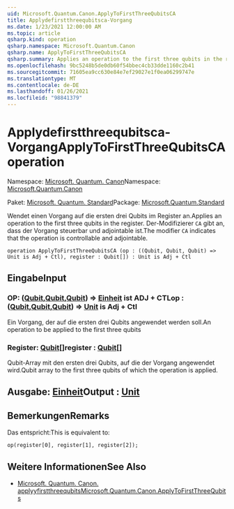```yaml
---
uid: Microsoft.Quantum.Canon.ApplyToFirstThreeQubitsCA
title: Applydefirstthreequbitsca-Vorgang
ms.date: 1/23/2021 12:00:00 AM
ms.topic: article
qsharp.kind: operation
qsharp.namespace: Microsoft.Quantum.Canon
qsharp.name: ApplyToFirstThreeQubitsCA
qsharp.summary: Applies an operation to the first three qubits in the register. The modifier `CA` indicates that the operation is controllable and adjointable.
ms.openlocfilehash: 9bc5248b5de0db60f54bbec4cb33dde1160c2b41
ms.sourcegitcommit: 71605ea9cc630e84e7ef29027e1f0ea06299747e
ms.translationtype: MT
ms.contentlocale: de-DE
ms.lasthandoff: 01/26/2021
ms.locfileid: "98841379"
---
```

# <a name="applytofirstthreequbitsca-operation"></a><span data-ttu-id="2934a-102">Applydefirstthreequbitsca-Vorgang</span><span class="sxs-lookup"><span data-stu-id="2934a-102">ApplyToFirstThreeQubitsCA operation</span></span>

<span data-ttu-id="2934a-103">Namespace: [Microsoft. Quantum. Canon](xref:Microsoft.Quantum.Canon)</span><span class="sxs-lookup"><span data-stu-id="2934a-103">Namespace: [Microsoft.Quantum.Canon](xref:Microsoft.Quantum.Canon)</span></span>

<span data-ttu-id="2934a-104">Paket: [Microsoft. Quantum. Standard](https://nuget.org/packages/Microsoft.Quantum.Standard)</span><span class="sxs-lookup"><span data-stu-id="2934a-104">Package: [Microsoft.Quantum.Standard](https://nuget.org/packages/Microsoft.Quantum.Standard)</span></span>


<span data-ttu-id="2934a-105">Wendet einen Vorgang auf die ersten drei Qubits im Register an.</span><span class="sxs-lookup"><span data-stu-id="2934a-105">Applies an operation to the first three qubits in the register.</span></span>
<span data-ttu-id="2934a-106">Der-Modifizierer `CA` gibt an, dass der Vorgang steuerbar und adjointable ist.</span><span class="sxs-lookup"><span data-stu-id="2934a-106">The modifier `CA` indicates that the operation is controllable and adjointable.</span></span>

```qsharp
operation ApplyToFirstThreeQubitsCA (op : ((Qubit, Qubit, Qubit) => Unit is Adj + Ctl), register : Qubit[]) : Unit is Adj + Ctl
```


## <a name="input"></a><span data-ttu-id="2934a-107">Eingabe</span><span class="sxs-lookup"><span data-stu-id="2934a-107">Input</span></span>

### <a name="op--qubitqubitqubit--unit--is-adj--ctl"></a><span data-ttu-id="2934a-108">OP: ([Qubit](xref:microsoft.quantum.lang-ref.qubit),[Qubit](xref:microsoft.quantum.lang-ref.qubit),[Qubit](xref:microsoft.quantum.lang-ref.qubit)) => [Einheit](xref:microsoft.quantum.lang-ref.unit)  ist ADJ + CTL</span><span class="sxs-lookup"><span data-stu-id="2934a-108">op : ([Qubit](xref:microsoft.quantum.lang-ref.qubit),[Qubit](xref:microsoft.quantum.lang-ref.qubit),[Qubit](xref:microsoft.quantum.lang-ref.qubit)) => [Unit](xref:microsoft.quantum.lang-ref.unit)  is Adj + Ctl</span></span>

<span data-ttu-id="2934a-109">Ein Vorgang, der auf die ersten drei Qubits angewendet werden soll.</span><span class="sxs-lookup"><span data-stu-id="2934a-109">An operation to be applied to the first three qubits</span></span>


### <a name="register--qubit"></a><span data-ttu-id="2934a-110">Register: [Qubit](xref:microsoft.quantum.lang-ref.qubit)[]</span><span class="sxs-lookup"><span data-stu-id="2934a-110">register : [Qubit](xref:microsoft.quantum.lang-ref.qubit)[]</span></span>

<span data-ttu-id="2934a-111">Qubit-Array mit den ersten drei Qubits, auf die der Vorgang angewendet wird.</span><span class="sxs-lookup"><span data-stu-id="2934a-111">Qubit array to the first three qubits of which the operation is applied.</span></span>



## <a name="output--unit"></a><span data-ttu-id="2934a-112">Ausgabe: [Einheit](xref:microsoft.quantum.lang-ref.unit)</span><span class="sxs-lookup"><span data-stu-id="2934a-112">Output : [Unit](xref:microsoft.quantum.lang-ref.unit)</span></span>



## <a name="remarks"></a><span data-ttu-id="2934a-113">Bemerkungen</span><span class="sxs-lookup"><span data-stu-id="2934a-113">Remarks</span></span>

<span data-ttu-id="2934a-114">Das entspricht:</span><span class="sxs-lookup"><span data-stu-id="2934a-114">This is equivalent to:</span></span>

```qsharp
op(register[0], register[1], register[2]);
```

## <a name="see-also"></a><span data-ttu-id="2934a-115">Weitere Informationen</span><span class="sxs-lookup"><span data-stu-id="2934a-115">See Also</span></span>

- [<span data-ttu-id="2934a-116">Microsoft. Quantum. Canon. applyyfirstthreequbits</span><span class="sxs-lookup"><span data-stu-id="2934a-116">Microsoft.Quantum.Canon.ApplyToFirstThreeQubits</span></span>](xref:Microsoft.Quantum.Canon.ApplyToFirstThreeQubits)